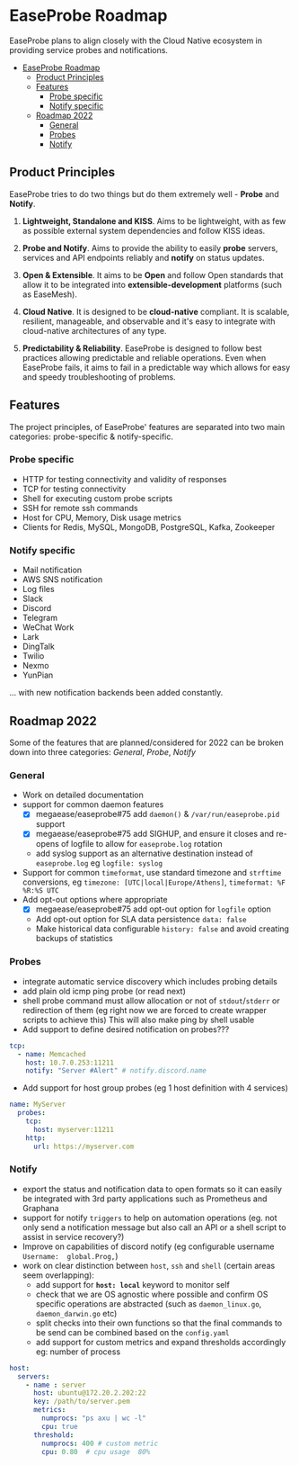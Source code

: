 # EaseProbe Roadmap
EaseProbe plans to align closely with the Cloud Native ecosystem in providing service probes and notifications.

- [EaseProbe Roadmap](#easeprobe-roadmap)
  - [Product Principles](#product-principles)
  - [Features](#features)
    - [Probe specific](#probe-specific)
    - [Notify specific](#notify-specific)
  - [Roadmap 2022](#roadmap-2022)
    - [General](#general)
    - [Probes](#probes)
    - [Notify](#notify)


## Product Principles
EaseProbe tries to do two things but do them extremely well - **Probe** and **Notify**.

1. **Lightweight, Standalone and KISS**. Aims to be lightweight, with as few as possible external system dependencies and follow KISS ideas.

2. **Probe and Notify**. Aims to provide the ability to easily **probe** servers, services and API endpoints reliably and **notify** on status updates.

3. **Open & Extensible**. It aims to be **Open** and follow Open standards that allow it to be integrated into **extensible-development** platforms (such as EaseMesh).

4. **Cloud Native**. It is designed to be **cloud-native** compliant. It is scalable, resilient, manageable, and observable and it's easy to integrate with cloud-native architectures of any type.

5. **Predictability & Reliability**. EaseProbe is designed to follow best practices allowing predictable and reliable operations. Even when EaseProbe fails, it aims to fail in a predictable way which allows for easy and speedy troubleshooting of problems.


## Features
The project principles, of EaseProbe' features are separated into two main categories: probe-specific & notify-specific.

### Probe specific
* HTTP for testing connectivity and validity of responses
* TCP for testing connectivity
* Shell for executing custom probe scripts
* SSH for remote ssh commands
* Host for CPU, Memory, Disk usage metrics
* Clients for Redis, MySQL, MongoDB, PostgreSQL, Kafka, Zookeeper

### Notify specific
* Mail notification
* AWS SNS notification
* Log files
* Slack
* Discord
* Telegram
* WeChat Work
* Lark
* DingTalk
* Twilio
* Nexmo
* YunPian

... with new notification backends been added constantly.

## Roadmap 2022
Some of the features that are planned/considered for 2022 can be broken down into three categories: *General*, *Probe*, *Notify*


### General
* Work on detailed documentation
* support for common daemon features
  * [x] megaease/easeprobe#75 add `daemon()` & `/var/run/easeprobe.pid` support
  * [x] megaease/easeprobe#75 add SIGHUP, and ensure it closes and re-opens of logfile to allow for `easeprobe.log` rotation
  * add syslog support as an alternative destination instead of `easeprobe.log` eg `logfile: syslog`
* Support for common `timeformat`, use standard timezone and `strftime` conversions, eg `timezone: [UTC|local|Europe/Athens]`, `timeformat: %F %R:%S UTC`
* Add opt-out options where appropriate
  * [x] megaease/easeprobe#75 add opt-out option for `logfile` option
  * Add opt-out option for SLA data persistence `data: false`
  * Make historical data configurable `history: false` and avoid creating backups of statistics

### Probes
* integrate automatic service discovery which includes probing details
* add plain old icmp ping probe (or read next)
* shell probe command must allow allocation or not of `stdout`/`stderr` or redirection of them (eg right now we are forced to create wrapper scripts to achieve this) This will also make ping by shell usable
* Add support to define desired notification on probes???
```yaml
tcp:
  - name: Memcached
    host: 10.7.0.253:11211
    notify: "Server #Alert" # notify.discord.name
```
* Add support for host group probes (eg 1 host definition with 4 services)
```yaml
name: MyServer
  probes:
    tcp:
      host: myserver:11211
    http:
      url: https://myserver.com
```

### Notify
* export the status and notification data to open formats so it can easily be integrated with 3rd party applications such as Prometheus and Graphana
* support for notify `triggers` to help on automation operations (eg. not only send a notification message but also call an API or a shell script to assist in service recovery?)
* Improve on capabilities of discord notify (eg configurable username `Username:  global.Prog,`)
* work on clear distinction between `host`, `ssh` and `shell` (certain areas seem overlapping):
  * add support for **`host: local`** keyword to monitor self
  * check that we are OS agnostic where possible and confirm OS specific operations are abstracted (such as `daemon_linux.go`, `daemon_darwin.go` etc)
  * split checks into their own functions so that the final commands to be send can be combined based on the `config.yaml`
  * add support for custom metrics and expand thresholds accordingly eg: number of process
```yaml
host:
  servers:
    - name : server
      host: ubuntu@172.20.2.202:22
      key: /path/to/server.pem
      metrics:
        numprocs: "ps axu | wc -l"
        cpu: true
      threshold:
        numprocs: 400 # custom metric
        cpu: 0.80  # cpu usage  80%
```
